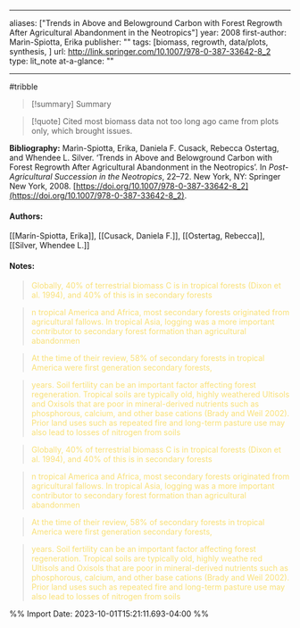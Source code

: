   
---
aliases: ["Trends in Above and Belowground Carbon with Forest Regrowth After Agricultural Abandonment in the Neotropics"] 
year: 2008 
first-author: Marìn-Spiotta, Erika
publisher: "" 
tags: [biomass, regrowth, data/plots, synthesis, ]
url: http://link.springer.com/10.1007/978-0-387-33642-8_2 
type: lit_note
at-a-glance: ""

--- 
#tribble
>[!summary] Summary

>[!quote] Cited
>most biomass data not too long ago came from plots only, which brought issues.

**Bibliography:** Marìn-Spiotta, Erika, Daniela F. Cusack, Rebecca Ostertag, and Whendee L. Silver. ‘Trends in Above and Belowground Carbon with Forest Regrowth After Agricultural Abandonment in the Neotropics’. In _Post-Agricultural Succession in the Neotropics_, 22–72. New York, NY: Springer New York, 2008. [https://doi.org/10.1007/978-0-387-33642-8_2](https://doi.org/10.1007/978-0-387-33642-8_2). 

   
#### Authors:
[[Marín-Spiotta, Erika]], [[Cusack, Daniela F.]], [[Ostertag, Rebecca]], [[Silver, Whendee L.]]
#### Notes:


 > <span style="color: #F9E076">Globally, 40% of terrestrial biomass C is in tropical forests (Dixon et al. 1994), and 40% of this is in secondary forests</span>

 

 > <span style="color: #F9E076">n tropical America and Africa, most secondary forests originated from agricultural fallows. In tropical Asia, logging was a more important contributor to secondary forest formation than agricultural abandonmen</span>

 

 > <span style="color: #F9E076">At the time of their review, 58% of secondary forests in tropical America were first generation secondary forests,</span>

 

 > <span style="color: #F9E076">years. Soil fertility can be an important factor affecting forest regeneration. Tropical soils are typically old, highly weathered Ultisols and Oxisols that are poor in mineral-derived nutrients such as phosphorous, calcium, and other base cations (Brady and Weil 2002). Prior land uses such as repeated fire and long-term pasture use may also lead to losses of nitrogen from soils</span>

 

 > <span style="color: #F9E076">Globally, 40% of terrestrial biomass C is in tropical forests (Dixon et al. 1994), and 40% of this is in secondary forests</span>

 

 > <span style="color: #F9E076">n tropical America and Africa, most secondary forests originated from agricultural fallows. In tropical Asia, logging was a more important contributor to secondary forest formation than agricultural abandonmen</span>

 

 > <span style="color: #F9E076">At the time of their review, 58% of secondary forests in tropical America were first generation secondary forests,</span>

 

 > <span style="color: #F9E076">years. Soil fertility can be an important factor affecting forest regeneration. Tropical soils are typically old, highly weathe red Ultisols and Oxisols that are poor in mineral-derived nutrients such as phosphorous, calcium, and other base cations (Brady and Weil 2002). Prior land uses such as repeated fire and long-term pasture use may also lead to losses of nitrogen from soils</span>

 

%% Import Date: 2023-10-01T15:21:11.693-04:00 %%
